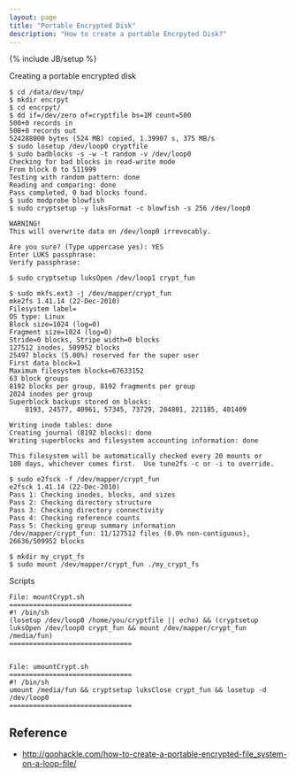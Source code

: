 ```yaml
---
layout: page
title: "Portable Encrypted Disk"
description: "How to create a portable Encrpyted Disk?"
---
```


{% include JB/setup %}

Creating a portable encrypted disk

    $ cd /data/dev/tmp/
    $ mkdir encrpyt 
    $ cd encrpyt/
    $ dd if=/dev/zero of=cryptfile bs=1M count=500
    500+0 records in
    500+0 records out
    524288000 bytes (524 MB) copied, 1.39907 s, 375 MB/s
    $ sudo losetup /dev/loop0 cryptfile 
    $ sudo badblocks -s -w -t random -v /dev/loop0
    Checking for bad blocks in read-write mode
    From block 0 to 511999
    Testing with random pattern: done                                
    Reading and comparing: done                                
    Pass completed, 0 bad blocks found.
    $ sudo modprobe blowfish
    $ sudo cryptsetup -y luksFormat -c blowfish -s 256 /dev/loop0
        
    WARNING!
    This will overwrite data on /dev/loop0 irrevocably.
    
    Are you sure? (Type uppercase yes): YES
    Enter LUKS passphrase: 
    Verify passphrase: 
    
    $ sudo cryptsetup luksOpen /dev/loop1 crypt_fun
    
    $ sudo mkfs.ext3 -j /dev/mapper/crypt_fun
    mke2fs 1.41.14 (22-Dec-2010)
    Filesystem label=
    OS type: Linux
    Block size=1024 (log=0)
    Fragment size=1024 (log=0)
    Stride=0 blocks, Stripe width=0 blocks
    127512 inodes, 509952 blocks
    25497 blocks (5.00%) reserved for the super user
    First data block=1
    Maximum filesystem blocks=67633152
    63 block groups
    8192 blocks per group, 8192 fragments per group
    2024 inodes per group
    Superblock backups stored on blocks: 
    	8193, 24577, 40961, 57345, 73729, 204801, 221185, 401409
    
    Writing inode tables: done                            
    Creating journal (8192 blocks): done
    Writing superblocks and filesystem accounting information: done
    
    This filesystem will be automatically checked every 20 mounts or
    180 days, whichever comes first.  Use tune2fs -c or -i to override.
    
    $ sudo e2fsck -f /dev/mapper/crypt_fun
    e2fsck 1.41.14 (22-Dec-2010)
    Pass 1: Checking inodes, blocks, and sizes
    Pass 2: Checking directory structure
    Pass 3: Checking directory connectivity
    Pass 4: Checking reference counts
    Pass 5: Checking group summary information
    /dev/mapper/crypt_fun: 11/127512 files (0.0% non-contiguous), 26636/509952 blocks
    
    $ mkdir my_crypt_fs
    $ sudo mount /dev/mapper/crypt_fun ./my_crypt_fs
    
Scripts

    File: mountCrypt.sh
    ===============================
    #! /bin/sh
    (losetup /dev/loop0 /home/you/cryptfile || echo) && (cryptsetup luksOpen /dev/loop0 crypt_fun && mount /dev/mapper/crypt_fun /media/fun)
    ===============================
    

    File: umountCrypt.sh
    ===============================
    #! /bin/sh
    umount /media/fun && cryptsetup luksClose crypt_fun && losetup -d /dev/loop0 
    ===============================
    

## Reference
 * http://goohackle.com/how-to-create-a-portable-encrypted-file_system-on-a-loop-file/

